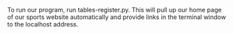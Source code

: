 To run our program, run tables-register.py. This will pull up our home page of our sports website automatically and 
provide links in the terminal window to the localhost address.